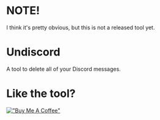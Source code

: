 # NOTE!
I think it's pretty obvious, but this is not a released tool yet.

# Undiscord
A tool to delete all of your Discord messages.

# Like the tool?
[!["Buy Me A Coffee"](https://www.buymeacoffee.com/assets/img/custom_images/orange_img.png)](https://www.buymeacoffee.com/shrootbuck)